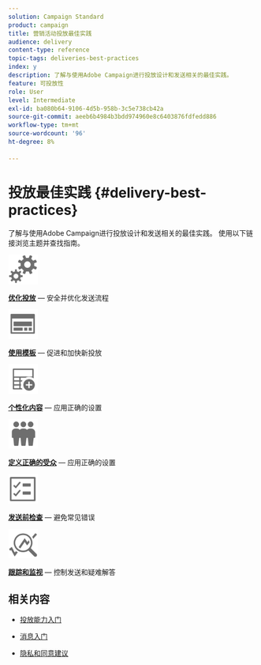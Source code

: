 ```yaml
---
solution: Campaign Standard
product: campaign
title: 营销活动投放最佳实践
audience: delivery
content-type: reference
topic-tags: deliveries-best-practices
index: y
description: 了解与使用Adobe Campaign进行投放设计和发送相关的最佳实践。
feature: 可投放性
role: User
level: Intermediate
exl-id: ba080b64-9106-4d5b-958b-3c5e738cb42a
source-git-commit: aeeb6b4984b3bdd974960e8c6403876fdfedd886
workflow-type: tm+mt
source-wordcount: '96'
ht-degree: 8%

---
```


# 投放最佳实践 {#delivery-best-practices}

了解与使用Adobe Campaign进行投放设计和发送相关的最佳实践。 使用以下链接浏览主题并查找指南。

<img src="assets/do-not-localize/optimize.svg"  width="60px">

**[优化投放](optimize-delivery.md)**  — 安全并优化发送流程

<img src="assets/do-not-localize/design.svg"  width="60px">

**[使用模板](use-templates.md)**  — 促进和加快新投放

<img src="assets/do-not-localize/custom.svg"  width="60px">

**[个性化内容](design-and-personalize.md)**  — 应用正确的设置

<img src="assets/do-not-localize/profiles.svg"  width="60px">

**[定义正确的受众](define-the-right-audience.md)**  — 应用正确的设置

<img src="assets/do-not-localize/start.svg"  width="60px">

**[发送前检查](check-before-sending.md)**  — 避免常见错误

<img src="assets/do-not-localize/troubleshoot.svg"  width="60px">

**[跟踪和监视](track-and-monitor.md)**  — 控制发送和疑难解答

## 相关内容

* [投放能力入门](../../sending/using/about-deliverability.md)

* [消息入门](../../channels/using/get-started-communication-channels.md)

* [隐私和同意建议](../../start/using/privacy.md)
